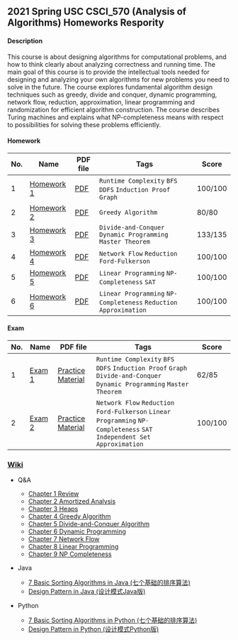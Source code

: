 ## 2021 Spring USC CSCI_570 (Analysis of Algorithms) Homeworks Respority

#### Description
This course is about designing algorithms for computational problems, and how to think clearly about analyzing correctness and running time. The main goal of this course is to provide the intellectual tools needed for designing and analyzing your own algorithms for new problems you need to solve in the future. The course explores fundamental algorithm design techniques such as greedy, divide and conquer, dynamic programming, network flow, reduction, approximation, linear programming and randomization for efficient algorithm construction. The course describes Turing machines and explains what NP-completeness means with respect to possibilities for solving these problems efficiently.

#### Homework

|No.|    Name    |PDF file|Tags|Score|
|---|------------------------|-----------|----|-----|
|1|[Homework 1](https://github.com/AaronYang2333/CSCI_570/blob/master/homeworks/CSCI_570_Spring_2021_HW1.pdf)|[PDF](https://github.com/AaronYang2333/CSCI_570/blob/master/homewok_solution/homework_1/Bo_Yang_CSCI_570_HW_1.pdf) |`Runtime Complexity` `BFS` `DDFS` `Induction Proof` `Graph`|100/100|
|2|[Homework 2](https://github.com/AaronYang2333/CSCI_570/blob/master/homeworks/CSCI_570_Spring_2021_HW2.pdf)|[PDF](https://github.com/AaronYang2333/CSCI_570/blob/master/homewok_solution/homework_2/Bo_Yang_CSCI_570_HW_2.pdf) |`Greedy Algorithm`| 80/80 |
|3|[Homework 3](https://github.com/AaronYang2333/CSCI_570/blob/master/homeworks/CSCI_570_Spring_2021_HW3.pdf)|[PDF](https://github.com/AaronYang2333/CSCI_570/blob/master/homewok_solution/homework_3/Bo_Yang_CSCI_570_HW_3.pdf) |`Divide-and-Conquer ` `Dynamic Programming` `Master Theorem`|133/135|
|4|[Homework 4](https://github.com/AaronYang2333/CSCI_570/blob/master/homeworks/CSCI_570_Spring_2021_HW4.pdf)|[PDF](https://github.com/AaronYang2333/CSCI_570/blob/master/homewok_solution/homework_4/Bo_Yang_CSCI_570_HW_4.pdf) |`Network Flow` `Reduction` `Ford-Fulkerson`|100/100|
|5|[Homework 5](https://github.com/AaronYang2333/CSCI_570/blob/master/homeworks/CSCI_570_Spring_2021_HW5.pdf)|[PDF](https://github.com/AaronYang2333/CSCI_570/blob/master/homewok_solution/homework_5/Bo_Yang_CSCI_570_HW_5.pdf) |`Linear Programming` `NP-Completeness` `SAT`|100/100|
|6|[Homework 6](https://github.com/AaronYang2333/CSCI_570/blob/master/homeworks/CSCI_570_Spring_2021_HW6.pdf)|[PDF](https://github.com/AaronYang2333/CSCI_570/blob/master/homewok_solution/homework_6/Bo_Yang_CSCI_570_HW_6.pdf) |`Linear Programming` `NP-Completeness` `Reduction` `Approximation`|100/100|


#### Exam

|No.|    Name    |PDF file|Tags|Score|
|---|------------|--------|----|-----|
|1|[Exam 1](https://github.com/AaronYang2333/CSCI_570/blob/master/exam1/Exam_1_Rubrics.pdf)|[Practice Material](https://github.com/AaronYang2333/CSCI_570/blob/master/exam1/Practice_Exam.pdf) |`Runtime Complexity` `BFS` `DDFS` `Induction Proof` `Graph` `Divide-and-Conquer ` `Dynamic Programming` `Master Theorem`|62/85|
|2|[Exam 2](https://github.com/AaronYang2333/CSCI_570/blob/master/exam2/Exam_2_Rubrics.pdf)|[Practice Material](https://github.com/AaronYang2333/CSCI_570/blob/master/exam2/Practice_Exam.pdf) |`Network Flow` `Reduction` `Ford-Fulkerson` `Linear Programming` `NP-Completeness` `SAT` `Independent Set` `Approximation`|100/100|

### [Wiki](https://github.com/AaronYang2333/CSCI_570/wiki)

- Q&A
  * [Chapter 1 Review](http://AaronYang2333.github.io/blog/2021/01/21/AIA-ch1-Q-A/)
  * [Chapter 2 Amortized Analysis](http://AaronYang2333.github.io/blog/2021/01/24/AIA-ch2-Q-A/)
  * [Chapter 3 Heaps](https://aaronyang2333.github.io/blog/2021/02/06/AIA-ch3-Q-A/)
  * [Chapter 4 Greedy Algorithm](https://aaronyang2333.github.io/blog/2021/02/15/AIA-ch4-Q-A/)
  * [Chapter 5 Divide-and-Conquer Algorithm](https://aaronyang2333.github.io/blog/2021/03/03/AIA-ch5-Q-A/)
  * [Chapter 6 Dynamic Programming](https://aaronyang2333.github.io/blog/2021/03/20/AIA-ch6-Q-A/)
  * [Chapter 7 Network Flow](https://aaronyang2333.github.io/blog/2021/03/22/AIA-ch7-Q-A/)
  * [Chapter 8 Linear Programming](https://aaronyang2333.github.io/blog/2021/04/20/AIA-ch8-Q-A/)
  * [Chapter 9 NP Completeness](https://aaronyang2333.github.io/blog/2021/04/20/AIA-ch9-Q-A/)

- Java
  * [7 Basic Sorting Algorithms in Java (七个基础的排序算法)](https://github.com/AaronYang2333/CSCI_570/wiki/Basic-7-Algorithms-in-Python)
  * [Design Pattern in Java (设计模式Java版)](https://github.com/AaronYang2333/CSCI_570/wiki/Design-Pattern-in-Python)


- Python
  * [7 Basic Sorting Algorithms in Python (七个基础的排序算法)](https://github.com/AaronYang2333/CSCI_570/wiki/Basic-7-Algorithms-in-Python)
  * [Design Pattern in Python (设计模式Python版)](https://github.com/AaronYang2333/CSCI_570/wiki/Design-Pattern-in-Python)

